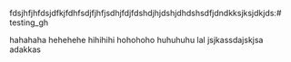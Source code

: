 fdsjhfjhfdsjdfkjfdhfsdjfjhfjsdhjfdjfdshdjhjdshjdhdshsdfjdndkksjksjdkjds:# testing_gh

hahahaha
hehehehe
hihihihi
hohohoho
huhuhuhu
lal
jsjkassdajskjsa
adakkas
